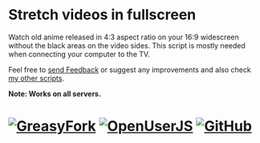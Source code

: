 # Stretch videos in fullscreen
Watch old anime released in 4:3 aspect ratio on your 16:9 widescreen without the black areas on the video sides. This script is mostly needed when connecting your computer to the TV.

Feel free to [send Feedback][1] or suggest any improvements and also check [my other scripts][2].

**Note: Works on all servers.**

# [![GreasyFork][b1]][l1] [![OpenUserJS][b2]][l2] [![GitHub][b3]][l3]


  [1]: https://greasyfork.org/scripts/33126/feedback
  [2]: https://greasyfork.org/users/152412

  [b1]: https://img.shields.io/badge/Install-GreasyFork-red.svg?longCache=true&style=for-the-badge&
  [b2]: https://img.shields.io/badge/Install-OpenUserJS-blue.svg?longCache=true&style=for-the-badge
  [b3]: https://img.shields.io/badge/Install-GitHub-lightgrey.svg?longCache=true&style=for-the-badge

  [l1]: https://greasyfork.org/en/scripts/33126-kissanime-stretch-videos-in-fullscreen
  [l2]: https://openuserjs.org/scripts/eskander/[KissAnime]_Stretch_videos_in_fullscreen
  [l3]: https://github.com/skqnder/userscripts-collection/raw/master/KissAnime%20Stretch%20videos%20in%20fullscreen/stretch_videos_in_fullscreen.user.js
